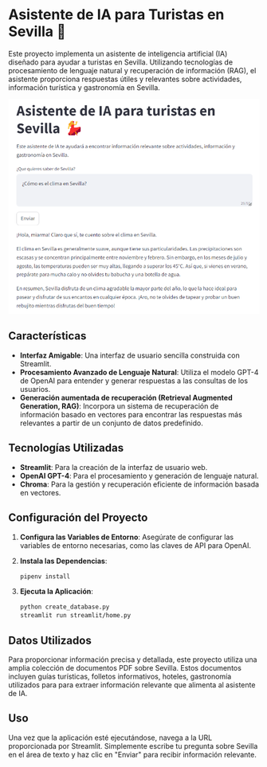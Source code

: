 # Asistente de IA para Turistas en Sevilla 💃

Este proyecto implementa un asistente de inteligencia artificial (IA) diseñado para ayudar a turistas en Sevilla. Utilizando tecnologías de procesamiento de lenguaje natural y recuperación de información (RAG), el asistente proporciona respuestas útiles y relevantes sobre actividades, información turística y gastronomía en Sevilla.

![APP](images/rag_sevilla.png)

## Características

- **Interfaz Amigable**: Una interfaz de usuario sencilla construida con Streamlit.
- **Procesamiento Avanzado de Lenguaje Natural**: Utiliza el modelo GPT-4 de OpenAI para entender y generar respuestas a las consultas de los usuarios.
- **Generación aumentada de recuperación (Retrieval Augmented Generation, RAG)**: Incorpora un sistema de recuperación de información basado en vectores para encontrar las respuestas más relevantes a partir de un conjunto de datos predefinido.


## Tecnologías Utilizadas

- **Streamlit**: Para la creación de la interfaz de usuario web.
- **OpenAI GPT-4**: Para el procesamiento y generación de lenguaje natural.
- **Chroma**: Para la gestión y recuperación eficiente de información basada en vectores.

## Configuración del Proyecto

1. **Configura las Variables de Entorno**:
Asegúrate de configurar las variables de entorno necesarias, como las claves de API para OpenAI.

2. **Instala las Dependencias**:
    ```bash
    pipenv install
    ```

3. **Ejecuta la Aplicación**:
    ```bash
    python create_database.py
    streamlit run streamlit/home.py
    ```

## Datos Utilizados

Para proporcionar información precisa y detallada, este proyecto utiliza una amplia colección de documentos PDF sobre Sevilla. Estos documentos incluyen guías turísticas, folletos informativos, hoteles, gastronomía utilizados para para extraer información relevante que alimenta al asistente de IA.


## Uso

Una vez que la aplicación esté ejecutándose, navega a la URL proporcionada por Streamlit. Simplemente escribe tu pregunta sobre Sevilla en el área de texto y haz clic en "Enviar" para recibir información relevante.